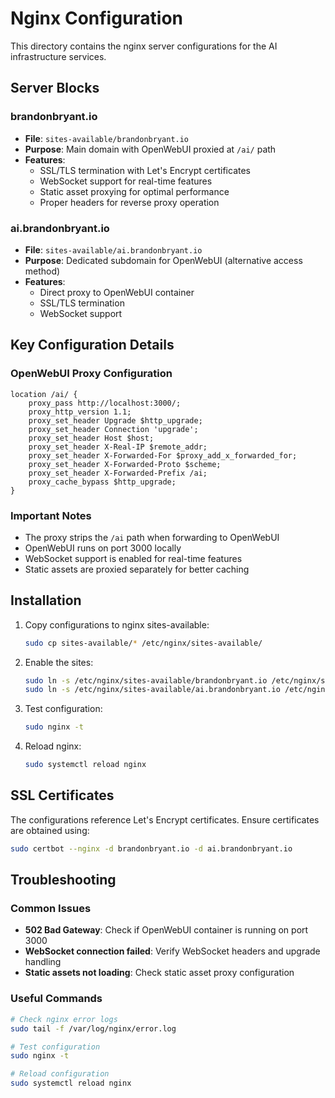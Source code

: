 # Nginx Configuration

This directory contains the nginx server configurations for the AI infrastructure services.

## Server Blocks

### brandonbryant.io
- **File**: `sites-available/brandonbryant.io`
- **Purpose**: Main domain with OpenWebUI proxied at `/ai/` path
- **Features**:
  - SSL/TLS termination with Let's Encrypt certificates
  - WebSocket support for real-time features
  - Static asset proxying for optimal performance
  - Proper headers for reverse proxy operation

### ai.brandonbryant.io  
- **File**: `sites-available/ai.brandonbryant.io`
- **Purpose**: Dedicated subdomain for OpenWebUI (alternative access method)
- **Features**:
  - Direct proxy to OpenWebUI container
  - SSL/TLS termination
  - WebSocket support

## Key Configuration Details

### OpenWebUI Proxy Configuration
```nginx
location /ai/ {
    proxy_pass http://localhost:3000/;
    proxy_http_version 1.1;
    proxy_set_header Upgrade $http_upgrade;
    proxy_set_header Connection 'upgrade';
    proxy_set_header Host $host;
    proxy_set_header X-Real-IP $remote_addr;
    proxy_set_header X-Forwarded-For $proxy_add_x_forwarded_for;
    proxy_set_header X-Forwarded-Proto $scheme;
    proxy_set_header X-Forwarded-Prefix /ai;
    proxy_cache_bypass $http_upgrade;
}
```

### Important Notes
- The proxy strips the `/ai` path when forwarding to OpenWebUI
- OpenWebUI runs on port 3000 locally
- WebSocket support is enabled for real-time features
- Static assets are proxied separately for better caching

## Installation

1. Copy configurations to nginx sites-available:
   ```bash
   sudo cp sites-available/* /etc/nginx/sites-available/
   ```

2. Enable the sites:
   ```bash
   sudo ln -s /etc/nginx/sites-available/brandonbryant.io /etc/nginx/sites-enabled/
   sudo ln -s /etc/nginx/sites-available/ai.brandonbryant.io /etc/nginx/sites-enabled/
   ```

3. Test configuration:
   ```bash
   sudo nginx -t
   ```

4. Reload nginx:
   ```bash
   sudo systemctl reload nginx
   ```

## SSL Certificates

The configurations reference Let's Encrypt certificates. Ensure certificates are obtained using:

```bash
sudo certbot --nginx -d brandonbryant.io -d ai.brandonbryant.io
```

## Troubleshooting

### Common Issues
- **502 Bad Gateway**: Check if OpenWebUI container is running on port 3000
- **WebSocket connection failed**: Verify WebSocket headers and upgrade handling
- **Static assets not loading**: Check static asset proxy configuration

### Useful Commands
```bash
# Check nginx error logs
sudo tail -f /var/log/nginx/error.log

# Test configuration
sudo nginx -t

# Reload configuration
sudo systemctl reload nginx
```